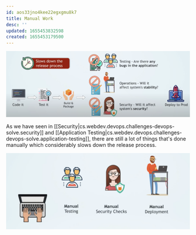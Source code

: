 ```yaml
---
id: aos33jno4kee22egxgmu8k7
title: Manual Work
desc: ''
updated: 1655453832598
created: 1655453179500
---
```

![Different Roles](/assets/images/2022-06-17-13-40-01.png)

As we have seen in [[Security|cs.webdev.devops.challenges-devops-solve.security]] and [[Application Testing|cs.webdev.devops.challenges-devops-solve.application-testing]], there are still a lot of things that's done manually which considerably slows down the release process.

![Manual Work](/assets/images/2022-06-17-13-41-38.png)
